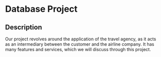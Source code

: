 # Database Project


## Description

Our project revolves around the application of the travel agency, 
as it acts as an intermediary between the customer and the airline company. 
It has many features and services, which we will discuss through this project.
